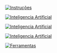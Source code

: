 [![Instruções](https://img.shields.io/badge/Back-red?style=for-the-badge)](../instructions.md)





[![Inteligencia Artificial](https://img.shields.io/badge/AI_Relume-cian?style=for-the-badge)](https://www.relume.io/)

[![Inteligencia Artificial](https://img.shields.io/badge/Artefactos-cyan?style=for-the-badge)](../instructions.md)

[![Inteligencia Artificial](https://img.shields.io/badge/Sites-blue?style=for-the-badge)](../instructions.md)

[![Ferramentas](https://img.shields.io/badge/Ferramentas-yellow?style=for-the-badge)](https://www.relume.io/)